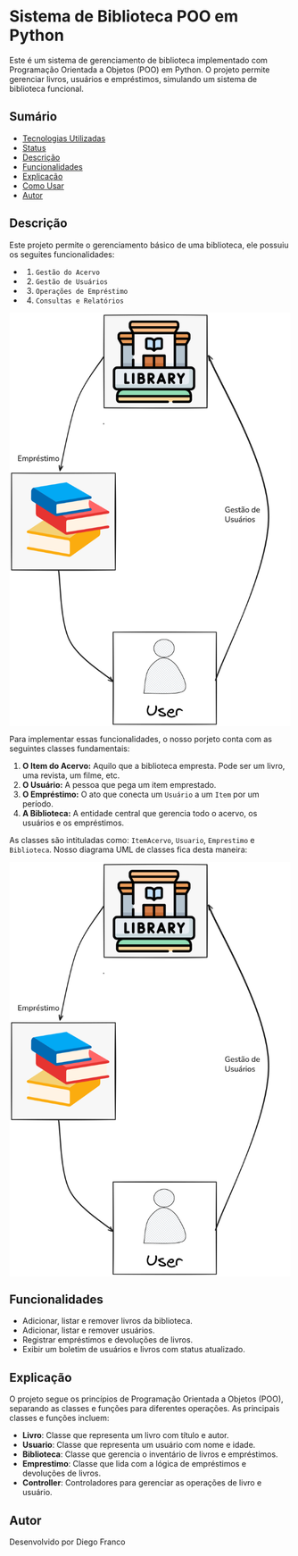 # Sistema de Biblioteca POO em Python

Este é um sistema de gerenciamento de biblioteca implementado com Programação Orientada a Objetos (POO) em Python. O projeto permite gerenciar livros, usuários e empréstimos, simulando um sistema de biblioteca funcional.

## Sumário

- [Tecnologias Utilizadas](#tecnologias-utilizadas)
- [Status](#status)
- [Descrição](#descrição)
- [Funcionalidades](#funcionalidades)
- [Explicação](#explicação)
- [Como Usar](#como-usar)
- [Autor](#autor)


## Descrição

Este projeto permite o gerenciamento básico de uma biblioteca, ele possuiu os seguites funcionalidades: 

* 1. `Gestão do Acervo`

* 2. `Gestão de Usuários`

* 3. `Operações de Empréstimo`

* 4. `Consultas e Relatórios`

<div style="display: flex; justify-content: space-between; align-items: center; width: 100%;">
  <img src="images/image_one.png" alt="Logo" width="550"/>
</div>


Para implementar essas funcionalidades, o nosso porjeto conta com as seguintes classes fundamentais:

1.  **O Item do Acervo:** Aquilo que a biblioteca empresta. Pode ser um livro, uma revista, um filme, etc.
2.  **O Usuário:** A pessoa que pega um item emprestado.
3.  **O Empréstimo:** O ato que conecta um `Usuário` a um `Item` por um período.
4.  **A Biblioteca:** A entidade central que gerencia todo o acervo, os usuários e os empréstimos.

As classes são intituladas como: `ItemAcervo`, `Usuario`, `Emprestimo` e `Biblioteca`. Nosso diagrama UML de classes fica desta maneira:


<div style="display: flex; justify-content: space-between; align-items: center; width: 100%;">
  <img src="images/image_one.png" alt="Logo" width="550"/>
</div>




## Funcionalidades

- Adicionar, listar e remover livros da biblioteca.
- Adicionar, listar e remover usuários.
- Registrar empréstimos e devoluções de livros.
- Exibir um boletim de usuários e livros com status atualizado.

## Explicação

O projeto segue os princípios de Programação Orientada a Objetos (POO), separando as classes e funções para diferentes operações. As principais classes e funções incluem:

- **Livro**: Classe que representa um livro com título e autor.
- **Usuario**: Classe que representa um usuário com nome e idade.
- **Biblioteca**: Classe que gerencia o inventário de livros e empréstimos.
- **Emprestimo**: Classe que lida com a lógica de empréstimos e devoluções de livros.
- **Controller**: Controladores para gerenciar as operações de livro e usuário.


## Autor

Desenvolvido por Diego Franco
